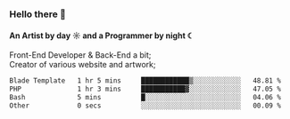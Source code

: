 ### Hello there 👋
#### An Artist by day ☼ and a Programmer by night ☾

Front-End Developer & Back-End a bit;<br>
Creator of various website and artwork;

<!--START_SECTION:waka-->

```txt
Blade Template   1 hr 5 mins     ████████████▒░░░░░░░░░░░░   48.81 %
PHP              1 hr 3 mins     ███████████▓░░░░░░░░░░░░░   47.05 %
Bash             5 mins          █░░░░░░░░░░░░░░░░░░░░░░░░   04.06 %
Other            0 secs          ░░░░░░░░░░░░░░░░░░░░░░░░░   00.09 %
```

<!--END_SECTION:waka-->

<!--unk0e-ctrlmd-blitzh-Klöggr-https://codepen.io/nikillpop/pen/VdJjJW-->
